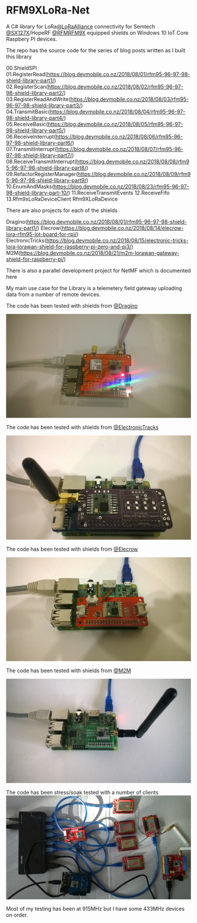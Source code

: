 # RFM9XLoRa-Net
A C# library for LoRa[@LoRaAlliance](https://lora-alliance.org/) connectivity for Semtech [@SX127X](https://www.semtech.com/products/wireless-rf/lora-transceivers/SX1276)/HopeRF [@RFMRFM9X](http://www.hoperf.com/rf_transceiver/lora/RFM95W.html) equipped shields on  Windows 10 IoT Core Raspbery PI devices.

The repo has the source code for the series of blog posts written as I built this library

00.ShieldSPI
01.RegisterRead(https://blog.devmobile.co.nz/2018/08/01/rfm95-96-97-98-shield-library-part1/)
02.RegisterScan(https://blog.devmobile.co.nz/2018/08/02/rfm95-96-97-98-shield-library-part2/)
03.RegisterReadAndWrite(https://blog.devmobile.co.nz/2018/08/03/rfm95-96-97-98-shield-library-part3/)
04.TransmitBasic(https://blog.devmobile.co.nz/2018/08/04/rfm95-96-97-98-shield-library-part4/)
05.ReceiveBasic(https://blog.devmobile.co.nz/2018/08/05/rfm95-96-97-98-shield-library-part5/)
06.ReceiveInterrupt(https://blog.devmobile.co.nz/2018/08/06/rfm95-96-97-98-shield-library-part6/)
07.TransmitInterrupt(https://blog.devmobile.co.nz/2018/08/07/rfm95-96-97-98-shield-library-part7/)
08.ReceiveTransmitInterrupt(https://blog.devmobile.co.nz/2018/08/08/rfm95-96-97-98-shield-library-part8/)
09.RefactorRegisterManager(https://blog.devmobile.co.nz/2018/08/09/rfm95-96-97-98-shield-library-part9/)
10.EnumAndMasks(https://blog.devmobile.co.nz/2018/08/23/rfm95-96-97-98-shield-library-part-10/)
11.ReceiveTransmitEvents
12.ReceiveFifo
13.Rfm9xLoRaDeviceClient
Rfm9XLoRaDevice

There are also projects for each of the shields

Dragino(https://blog.devmobile.co.nz/2018/08/01/rfm95-96-97-98-shield-library-part1/)
Elecrow(https://blog.devmobile.co.nz/2018/08/14/elecrow-lora-rfm95-iot-board-for-rpi/)
ElectronicTricks(https://blog.devmobile.co.nz/2018/08/15/electronic-tricks-lora-lorawan-shield-for-raspberry-pi-zero-and-pi3/)
M2M(https://blog.devmobile.co.nz/2018/08/21/m2m-lorawan-gateway-shield-for-raspberry-pi/)

There is also a parallel development project for NetMF which is documented here

My main use case for the Library is a telemetery field gateway uploading data from a number of remote devices.

The code has been tested with shields from [@Dragino ](http://www.dragino.com/products/lora/item/106-lora-gps-hat.html)

![LoRa GPS HAT for Raspberry Pi](DraginoRPILoRaGPSShield.jpg)

The code has been tested with shields from [@ElectronicTracks](https://www.tindie.com/products/electronictrik/loralorawan-shield-for-raspberry-pi-zero-and-pi3)

![Lora/LoraWan shield for Raspberry Pi Zero and PI3](LoRaElectronicsTricksShield.jpg)

The code has been tested with shields from [@Elecrow](https://www.elecrow.com/lora-rfm95-iot-board-for-rpi.html)

![Lora RFM95 IOT Board for RPI](LoRaElecrowShield.jpg)

The code has been tested with shields from [@M2M](https://www.tindie.com/products/m2m/1-channel-lorawan-gateway-shield-for-raspberry-pi/)

![1 Channel LoRaWan Gateway Shield for Raspberry Pi](M2MLoRaShield.jpg)

The code has been stress/soak tested with a number of clients
![@StressTester](LoRaStress.jpg)

Most of my testing has been at 915MHz but I have some 433MHz devices on order. 

